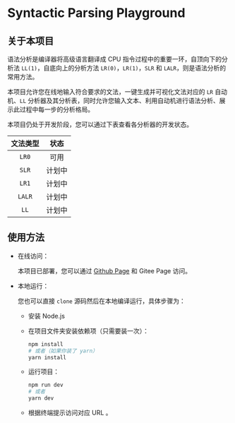 # Syntactic Parsing Playground

## 关于本项目

语法分析是编译器将高级语言翻译成 CPU 指令过程中的重要一环，自顶向下的分析法 `LL(1)`，自底向上的分析方法 `LR(0)`，`LR(1)`，`SLR` 和 `LALR`，则是语法分析的常用方法。

本项目允许您在线地输入符合要求的文法，一键生成并可视化文法对应的 `LR` 自动机、`LL` 分析器及其分析表，同时允许您输入文本、利用自动机进行语法分析、展示此过程中每一步的分析格局。

本项目仍处于开发阶段，您可以通过下表查看各分析器的开发状态。

| 文法类型 |  状态  |
| :------: | :----: |
|  `LR0`   |  可用  |
|  `SLR`   | 计划中 |
|  `LR1`   | 计划中 |
|  `LALR`  | 计划中 |
|   `LL`   | 计划中 |

## 使用方法

+ 在线访问：
  
  本项目已部署，您可以通过 [Github Page](https://blog.vonbrank.com/syntactic-parsing-playground/) 和 Gitee Page 访问。

+ 本地运行：

  您也可以直接 `clone` 源码然后在本地编译运行，具体步骤为：

  + 安装 Node.js

  + 在项目文件夹安装依赖项（只需要装一次）：

    ```bash
    npm install
    # 或者（如果你装了 yarn）
    yarn install
    ```

  + 运行项目：

    ```bash
    npm run dev
    # 或者
    yarn dev
    ```

  + 根据终端提示访问对应 URL 。
